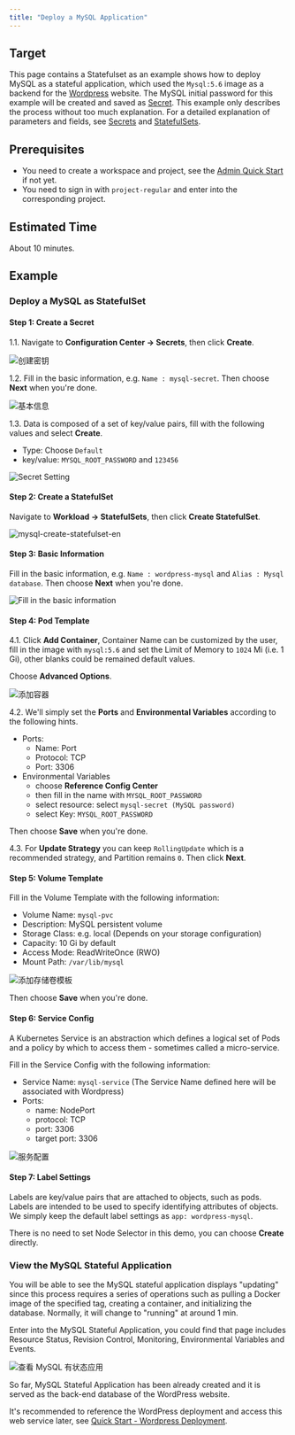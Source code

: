```yaml
---
title: "Deploy a MySQL Application" 
---
```

<!--
## 目的

 本文以创建一个有状态副本集 (Statefulset) 为例，使用 `Mysql:5.6` 镜像部署一个有状态的 MySQL 应用，作为 [Wordpress](https://wordpress.org/) 网站的后端，演示如何创建使用 Statefulset。本示例的 MySQL 初始密码将以 [密钥 (Secret)](../../configuration/secrets) 的方式进行创建和保存。为方便演示，本示例仅说明流程，关于参数和字段的详细释义参见 [密钥](../../configuration/secrets) 和 [有状态副本集](../../workload/statefulsets)。 -->


## Target 


This page contains a Statefulset as an example shows how to deploy MySQL as a stateful application, which used the `Mysql:5.6` image as a backend for the [Wordpress](https://wordpress.org/) website. The MySQL initial password for this example will be created and saved as [Secret](../../configuration/secrets). This example only describes the process without too much explanation. For a detailed explanation of parameters and fields, see [Secrets](../../configuration/secrets) and [StatefulSets](../../workload/statefulsets).

<!-- ## 前提条件

- 已创建了企业空间和项目，若还未创建请参考 [管理员快速入门](../admin-quick-start)
- 以上一篇文档创建的 `project-regular` 用户登录 KubeSphere，进入已创建的企业空间下的项目 -->

## Prerequisites

- You need to create a workspace and project, see the [Admin Quick Start](../admin-quick-start) if not yet.
- You need to sign in with `project-regular` and enter into the corresponding project.

<!-- ## 预估时间

约 10 分钟。 -->

## Estimated Time

About 10 minutes.

<!-- ## 操作示例

### 示例视频

<video controls="controls" style="width: 100% !important; height: auto !important;">
  <source type="video/mp4" src="https://kubesphere-docsvideo.gd2.qingstor.com/demo1-mysql.mp4">
</video> -->

## Example

<!-- ### 部署 MySQL

#### 第一步：创建密钥

MySQL 的环境变量 `MYSQL_ROOT_PASSWORD` 即 root 用户的密码属于敏感信息，不适合以明文的方式表现在步骤中，因此以创建密钥的方式来代替该环境变量。创建的密钥将在创建 MySQL 的容器组设置时作为环境变量写入。

1.1. 在当前项目下左侧菜单栏的 **配置中心** 选择 **密钥**，点击 **创建**。

![创建密钥](/demo1-create-secrets.png)

1.2. 填写密钥的基本信息，完成后点击 **下一步**。

- 名称：作为 MySQL 容器中环境变量的名称，可自定义，例如 `mysql-secret`
- 别名：别名可以由任意字符组成，帮助您更好的区分资源，例如 `MySQL 密钥`
- 描述信息：简单介绍该密钥，如 `MySQL 初始密码`

![基本信息](/demo1-create-secrets-basic.png)

1.3. 密钥设置页，填写如下信息，完成后点击 **创建**。

- 类型：选择 `默认` (Opaque)
- Data：Data 键值对填写 `MYSQL_ROOT_PASSWORD` 和 `123456`

![Secret 设置](/mysql-secret-setting.png) -->

### Deploy a MySQL as StatefulSet

#### Step 1: Create a Secret

1.1. Navigate to **Configuration Center → Secrets**, then click **Create**.

![创建密钥](/demo1-create-secrets-en.png)

1.2. Fill in the basic information, e.g. `Name : mysql-secret`. Then choose **Next** when you're done. 

![基本信息](/demo1-create-secrets-basic-en.png)

1.3. Data is composed of a set of key/value pairs, fill with the following values and select **Create**.

- Type: Choose `Default`
- key/value: `MYSQL_ROOT_PASSWORD` and `123456`

![Secret Setting](/mysql-secret-setting-en.png)

<!-- #### 第二步：创建有状态副本集

在左侧菜单栏选择 **工作负载 → 有状态副本集**，然后点击 **创建有状态副本集**。

![创建有状态副本集](/mysql-create-statefulset.png) -->

#### Step 2: Create a StatefulSet

Navigate to **Workload → StatefulSets**, then click **Create StatefulSet**.

![mysql-create-statefulset-en](/mysql-create-statefulset-en.png) 

<!-- #### 第三步：填写基本信息

基本信息中，参考如下填写，完成后点击 **下一步**。

- 名称：必填，起一个简洁明了的名称，便于用户浏览和搜索，例如填写 `wordpress-mysql`
- 别名：可选，支持中文帮助更好的区分资源，例如填写 `MySQL 数据库`
- 描述信息：简单介绍该工作负载，方便用户进一步了解

![填写基本信息](/mysql-quick-start-1.png) -->

#### Step 3: Basic Information

Fill in the basic information, e.g. `Name : wordpress-mysql` and `Alias : Mysql database`. Then choose **Next** when you're done. 

![Fill in the basic information](/mysql-quick-start-1-en.png)

<!-- #### 第四步：容器组模板

4.1. 点击 **添加容器**，填写容器组设置，名称可由用户自定义，镜像填写 `mysql:5.6`（应指定镜像版本号)，CPU 此处暂不作限定，将使用在创建项目时指定的默认请求值，内存的 `最大使用` 设置为 1024 Mi (即 1 Gi)。

展开 **高级选项**。

![添加容器](/demo1-step2.png)

4.2. 对 **端口** 和 **环境变量** 进行设置，其它项暂不作设置，完成后点击 **保存**。

- 端口：名称可自定义，选择 `TCP` 协议，填写 MySQL 在容器内的端口 `3306`。
- 环境变量：点击 **引用配置中心**，名称填写 `MYSQL_ROOT_PASSWORD`，选择在第一步创建的密钥 `mysql-secret (MySQL 密钥)` 和 `MYSQL_ROOT_PASSWORD`

![容器组模板](/mysql-quick-start-2.png)

4.3. 更新策略保持默认的 **滚动更新**，Partition 默认为 0，点击 **下一步**。 -->

#### Step 4: Pod Template

4.1. Click **Add Container**, Container Name can be customized by the user, fill in the image with `mysql:5.6` and set the Limit of Memory to `1024` Mi (i.e. 1 Gi), other blanks could be remained default values.

Choose **Advanced Options**.

![添加容器](/demo1-step2-en.png)

4.2. We'll simply set the **Ports** and **Environmental Variables** according to the following hints. 

- Ports:
   - Name: Port
   - Protocol: TCP
   - Port: 3306
- Environmental Variables
   - choose **Reference Config Center**
   - then fill in the name with `MYSQL_ROOT_PASSWORD` 
   - select resource: select `mysql-secret (MySQL password)` 
   - select Key: `MYSQL_ROOT_PASSWORD`

Then choose **Save** when you're done.

4.3. For **Update Strategy** you can keep `RollingUpdate` which is a recommended strategy, and Partition remains `0`. Then click **Next**.

<!-- #### 第五步：添加存储卷模板

容器组模板完成后点击 **下一步**，在存储卷模板中点击 **添加存储卷模板**。有状态应用的数据需要存储在持久化存储卷 (PVC) 中，因此需要添加存储卷来实现数据持久化。参考下图填写存储卷信息，完成后点击 **保存**。添加存储卷模板完成后，点击 **下一步**。

- 存储卷名称：必填，起一个简洁明了的名称，便于用户浏览和搜索，此处填写 `mysql-pvc`
- 描述信息：简单介绍该存储卷，方便用户进一步了解，如 `MySQL 存储卷`
- 存储类型：选择集群已有的存储类型，如 `Local`
- 容量和访问模式：容量默认 `10 Gi`，访问模式选择 `ReadWriteOnce (单个节点读写)`
- 挂载路径：存储卷在容器内的挂载路径，选择 `读写`，路径填写 `/var/lib/mysql`

![添加存储卷模板](/mysql-quick-start-3.png) -->

#### Step 5: Volume Template

Fill in the Volume Template with the following information:

- Volume Name: `mysql-pvc`
- Description: MySQL persistent volume
- Storage Class: e.g. local (Depends on your storage configuration)
- Capacity: 10 Gi by default
- Access Mode: ReadWriteOnce (RWO)
- Mount Path: `/var/lib/mysql`

![添加存储卷模板](/mysql-quick-start-3-en.png)

Then choose **Save** when you're done.

<!-- #### 第六步：服务配置

一个 Kubernetes 的服务 (Service) 是一种抽象，它定义了一类 Pod 的逻辑集合和一个用于访问它们的策略 - 有的时候被称之为微服务。因此要将 MySQL 应用暴露给外部访问，需要创建服务，参考以下截图完成参数设置，完成后点击 **下一步**。

- 服务名称：此处填写 `mysql-service`，注意，这里定义的服务名称将关联 Wordpress，因此在创建 Wordpress 添加环境变量时应填此服务名
- 会话亲和性：默认 None
- 端口：名称可自定义，选择 `TCP` 协议，MySQL 服务的端口和目标端口都填写 `3306`，其中第一个端口是需要暴露出去的服务端口，第二个端口（目标端口）是容器端口

> 说明: 若有实现基于客户端 IP 的会话亲和性的需求，可以在会话亲和性下拉框选择 "ClientIP" 或在代码模式将 service.spec.sessionAffinity 的值设置为 "ClientIP"（默认值为 "None"）。

![服务配置](/mysql-quick-start-4.png) -->

#### Step 6: Service Config

A Kubernetes Service is an abstraction which defines a logical set of Pods and a policy by which to access them - sometimes called a micro-service. 

Fill in the Service Config with the following information:

- Service Name: `mysql-service` (The Service Name defined here will be associated with Wordpress)
- Ports:
   - name: NodePort
   - protocol: TCP
   - port: 3306
   - target port: 3306

![服务配置](/mysql-quick-start-4-en.png)

<!-- #### 第七步：标签设置

为方便识别此应用，我们标签设置为 `app: wordpress-mysql`。下一步的节点选择器可以指定容器组调度到期望运行的节点上，此处暂不作设置，直接点击 **创建**。

![标签设置](/demo1-mysql-label.png) -->

#### Step 7: Label Settings

Labels are key/value pairs that are attached to objects, such as pods. Labels are intended to be used to specify identifying attributes of objects. We simply keep the default label settings as `app: wordpress-mysql`.

There is no need to set Node Selector in this demo, you can choose **Create** directly.

<!-- ### 查看 MySQL 有状态应用

在列表页可以看到有状态副本集 "wordpress-mysql" 的状态为 “更新中”，该过程需要拉取镜像仓库中指定 tag 的 Docker 镜像、创建容器和初始化数据库等一系列操作，状态显示 `ContainerCreating`。正常情况下在一分钟左右状态将变为 “运行中”，点击该项即可进入有状态副本集的详情页，包括资源状态、版本控制、监控、环境变量、事件等信息。

![查看 MySQL 有状态应用](/mysql-quick-start-5.png)

至此，有状态应用 MySQL 已经创建成功，将作为 Wordpress 网站的后端数据库。下一步需要创建 Wordpress 部署并通过外网访问该应用，参见 [快速入门 - 部署 Wordpress](../wordpress-deployment)。 -->

### View the MySQL Stateful Application

You will be able to see the MySQL stateful application displays "updating" since this process requires a series of operations such as pulling a Docker image of the specified tag, creating a container, and initializing the database. Normally, it will change to "running" at around 1 min.

Enter into the MySQL Stateful Application, you could find that page includes Resource Status, Revision Control, Monitoring, Environmental Variables and Events.

![查看 MySQL 有状态应用](/mysql-quick-start-5-en.png)

So far, MySQL Stateful Application has been already created and it is served as the back-end database of the WordPress website.

It's recommended to reference the WordPress deployment and access this web service later, see [Quick Start - Wordpress Deployment](../wordpress-deployment).